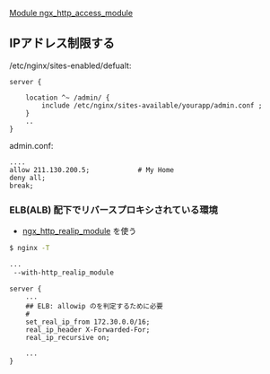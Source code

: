 
[Module ngx_http_access_module](http://nginx.org/en/docs/http/ngx_http_access_module.html)

## IPアドレス制限する 

/etc/nginx/sites-enabled/defualt:

~~~
server {

    location ^~ /admin/ {
        include /etc/nginx/sites-available/yourapp/admin.conf ;
    }
    ..
}
~~~


admin.conf:

~~~
....
allow 211.130.200.5;            # My Home
deny all;
break;
~~~

### ELB(ALB) 配下でリバースプロキシされている環境


- [ngx_http_realip_module](https://nginx.org/en/docs/http/ngx_http_realip_module.html) を使う

~~~bash 
$ nginx -T

...
 --with-http_realip_module
~~~

~~~
server {
    ...
    ## ELB: allowip のを判定するために必要
    # 
    set_real_ip_from 172.30.0.0/16;
    real_ip_header X-Forwarded-For;
    real_ip_recursive on;

    ...
}
~~~